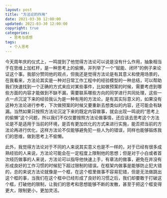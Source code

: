 ```yaml
---
layout: post
title: "方法论的作用"
date: 2021-03-30 12:00:00
updated: 2021-03-30 12:00:00
copyright: true
categories:
  - 思考与感想
tags:
  - 个人思考
---
```

今天周年庆的仪式上，一鸣提到了他觉得方法论可以说是没有什么作用，抽象相当于在思维上加杠杆，是一种思考上的偷懒，并列举了一个“赋能、闭环”的例子来论证这个事。我部分赞同他的观点，但我还是觉得方法论是有其意义和使用场景的，在我看来，方法论其实是一种对日常工作工程中的经验模型的一种总结，可以帮助我们快速找到一个正确的方式来应对某些事件，比如做预案的时候，需要考虑到哪些方面的内容才能做到不缺不漏，需要联系哪些方向的同学进行共同处理，这些一点一点沉淀下来的经验我认为是一种有用的方法论，是有其实际意义的，如果没有这种方法论进行参考，下次做预案的时候又要重新去想类似的内容，还可能会有缺漏。当然如果只按照方法论沉淀下来的既定内容做事，就会出现一鸣说的“思考上的偷懒”这个问题，所以我们不仅仅要按照方法论做事情，还应该去思考这个方法论是不是适用于当前的环境，是否有更加优化的方式来进行实施，能否把当前的方法论再进行优化，这样方法论不仅能够避免犯一些人为的错误，同样也能够锻炼我们的思维，做到思考上不偷懒。

此外，我觉得方法论对于不同的人来说其实意义也是不一样的，对于已经有很多成熟经验的人来说，方法论可能会在一定程度上限制他的思想；但是对于小白或者首次经历做事的人来说，方法论可以指导他快速上手，有章法的做事，避免在并没有形成良好的工作习惯的时候犯下超过限制的错误。在框架内做事是能够防止犯大错的，总的来说方法论就像是一个框，在这个框里做事不容易犯错，但是无法做跳出这个框的事，当我们在这个框中已经形成了良好的习惯之后，我们却要敢于打破这个框，打破他的限制，让我们的思考和思想能够不断的发散，甚至于把这个框变得更大，限制更小，更加灵活。